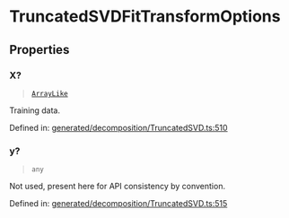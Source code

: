 # TruncatedSVDFitTransformOptions

## Properties

### X?

> [`ArrayLike`](../types/ArrayLike.md)

Training data.

Defined in:  [generated/decomposition/TruncatedSVD.ts:510](https://github.com/transitive-bullshit/scikit-learn-ts/blob/122b3c0/packages/sklearn/src/generated/decomposition/TruncatedSVD.ts#L510)

### y?

> `any`

Not used, present here for API consistency by convention.

Defined in:  [generated/decomposition/TruncatedSVD.ts:515](https://github.com/transitive-bullshit/scikit-learn-ts/blob/122b3c0/packages/sklearn/src/generated/decomposition/TruncatedSVD.ts#L515)
